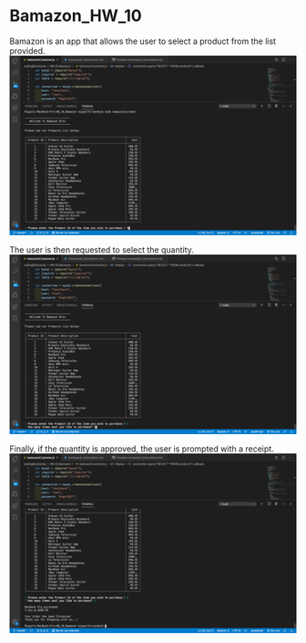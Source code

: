 # Bamazon_HW_10

Bamazon is an app that allows the user to select a product from the list provided.
![](images/Screenshot%201.png)

The user is then requested to select the quantity.
![](images/Screenshot%202.png)

Finally, if the quantity is approved, the user is prompted with a receipt.
![](images/Screenshot%203.png)
